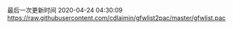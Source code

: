 最后一次更新时间 2020-04-24 04:30:09
https://raw.githubusercontent.com/cdlaimin/gfwlist2pac/master/gfwlist.pac

